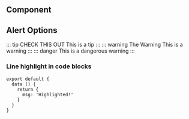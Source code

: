 ## Component
<custom-title customText="im a component"></custom-title>


## Alert Options
::: tip CHECK THIS OUT
This is a tip
:::
::: warning The Warning
This is a warning
:::
::: danger
This is a dangerous warning
:::

### Line highlight in code blocks
```js{4,2}
export default {
  data () {
    return {
      msg: 'Highlighted!'
    }
  }
}
```